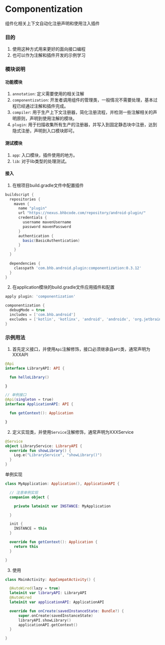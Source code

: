 # Componentization
组件化相关上下文自动化注册声明和使用注入插件

### 目的
1. 使用这种方式用来更好的面向接口编程
2. 也可以作为注解和插件开发的示例学习

### 模块说明

#### 功能模块
1. `annotation`: 定义需要使用的相关注解
2. `componentization`: 开发者调用组件的管理类，一般情况不需要处理，基本过程已经通过注解和插件完成。
3. `compiler`: 用于生产上下文注册器，简化注册流程，并检测一些注解相关的声明原则，声明到使用注解的模块。
4. `plugin`: 用于扫描收集所有生产的注册器，并写入到固定静态块中注册，达到隐式注册，声明到入口模块即可。

#### 测试模块
1. `app`: 入口模块，插件使用的地方。
2. `lib`: 对于lib类型的处理测试。

#### 接入
1. 在根项目build.gradle文件中配置插件
```groovy
buildscript {
  repositories {
    maven {
      name "plugin"
      url "https://nexus.bhbcode.com/repository/android-plugin/"
      credentials {
        username mavenUsername
        password mavenPassword
      }
      authentication {
        basic(BasicAuthentication)
      }
    }  
  }
  
  dependencies {
    classpath 'com.bhb.android.plugin:componentization:0.3.12'
  }
}
```
2. 在application模块的build.gradle文件应用插件和配置
```groovy
apply plugin: 'componentization'

componentization {
  debugMode = true
  includes = ['com.bhb.android']
  excludes = ['kotlin', 'kotlinx', 'android', 'androidx', 'org.jetbrains']
}
```

### 示例用法
1. 首先定义接口，并使用`Api`注解修饰，接口必须继承自`API`类，通常声明为XXXAPI
```kotlin
@Api
interface LibraryAPI: API {

  fun helloLibrary()

}

// 单例接口
@Api(singleton = true)
interface ApplicationAPI: API {

  fun getContext(): Application

}

```
2. 定义实现类，并使用`Service`注解修饰，通常声明为XXXService
```kotlin
@Service
object LibraryService: LibraryAPI {
  override fun showLibrary() {
    Log.e("LibraryService", "showLibrary()")
  }
}
```

单例实现
```kotlin
class MyApplication: Application(), ApplicationAPI {

  // 注意单例实现
  companion object {

    private lateinit var INSTANCE: MyApplication

  }

  init {
    INSTANCE = this
  }

  override fun getContext(): Application {
    return this
  }

}
```

3. 使用
```kotlin
class MainActivity: AppCompatActivity() {

  @AutoWired(lazy = true)
  lateinit var libraryAPI: LibraryAPI
  @AutoWired
  lateinit var applicationAPI: ApplicationAPI

  override fun onCreate(savedInstanceState: Bundle?) {
      super.onCreate(savedInstanceState)
      libraryAPI.showLibrary()
      applicationAPI.getContext()
  }

}
```
